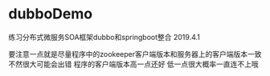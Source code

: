 # dubboDemo
练习分布式微服务SOA框架dubbo和springboot整合
2019.4.1

要注意一点就是尽量程序中的zookeeper客户端版本和服务器上的客户端版本一致 不然很大可能会出错 程序的客户端版本高一点还好 低一点很大概率一直连不上哦
